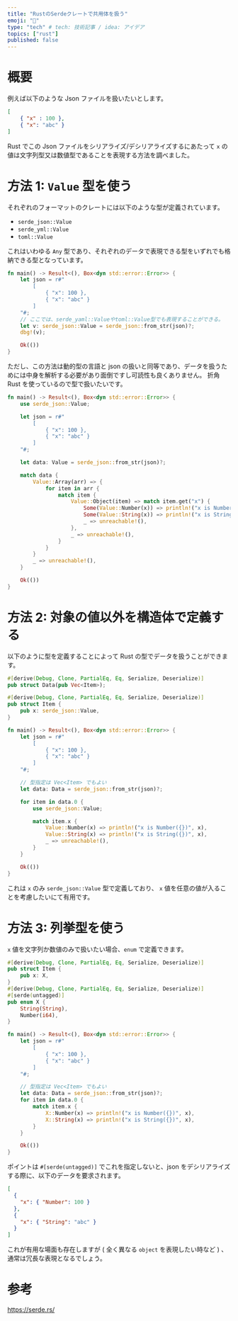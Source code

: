 ```yaml
---
title: "RustのSerdeクレートで共用体を扱う"
emoji: "📘"
type: "tech" # tech: 技術記事 / idea: アイデア
topics: ["rust"]
published: false
---
```


# 概要

例えば以下のような Json ファイルを扱いたいとします。

```json:data.json
[
    { "x" : 100 },
    { "x": "abc" }
]
```

Rust でこの Json ファイルをシリアライズ/デシリアライズするにあたって `x` の値は文字列型又は数値型であることを表現する方法を調べました。

# 方法 1: `Value` 型を使う

それぞれのフォーマットのクレートには以下のような型が定義されています。

- `serde_json::Value`
- `serde_yml::Value`
- `toml::Value`

これはいわゆる `Any` 型であり、それぞれのデータで表現できる型をいずれでも格納できる型となっています。

```rust:main.rs
fn main() -> Result<(), Box<dyn std::error::Error>> {
    let json = r#"
        [
            { "x": 100 },
            { "x": "abc" }
        ]
    "#;
    // ここでは、serde_yaml::Valueやtoml::Value型でも表現することができる。
    let v: serde_json::Value = serde_json::from_str(json)?;
    dbg!(v);

    Ok(())
}
```

ただし、この方法は動的型の言語と json の扱いと同等であり、データを扱うためには中身を解析する必要があり面倒ですし可読性も良くありません。
折角 Rust を使っているので型で扱いたいです。

```rust:main.rs
fn main() -> Result<(), Box<dyn std::error::Error>> {
    use serde_json::Value;

    let json = r#"
        [
            { "x": 100 },
            { "x": "abc" }
        ]
    "#;

    let data: Value = serde_json::from_str(json)?;

    match data {
        Value::Array(arr) => {
            for item in arr {
                match item {
                    Value::Object(item) => match item.get("x") {
                        Some(Value::Number(x)) => println!("x is Number({})", x),
                        Some(Value::String(x)) => println!("x is String({})", x),
                        _ => unreachable!(),
                    },
                    _ => unreachable!(),
                }
            }
        }
        _ => unreachable!(),
    }

    Ok(())
}
```

# 方法 2: 対象の値以外を構造体で定義する

以下のように型を定義することによって Rust の型でデータを扱うことができます。

```rust:main.rs
#[derive(Debug, Clone, PartialEq, Eq, Serialize, Deserialize)]
pub struct Data(pub Vec<Item>);

#[derive(Debug, Clone, PartialEq, Eq, Serialize, Deserialize)]
pub struct Item {
    pub x: serde_json::Value,
}

fn main() -> Result<(), Box<dyn std::error::Error>> {
    let json = r#"
        [
            { "x": 100 },
            { "x": "abc" }
        ]
    "#;

    // 型指定は Vec<Item> でもよい
    let data: Data = serde_json::from_str(json)?;

    for item in data.0 {
        use serde_json::Value;

        match item.x {
            Value::Number(x) => println!("x is Number({})", x),
            Value::String(x) => println!("x is String({})", x),
            _ => unreachable!(),
        }
    }

    Ok(())
}

```

これは `x` のみ `serde_json::Value` 型で定義しており、 `x` 値を任意の値が入ることを考慮したいにて有用です。

# 方法 3: 列挙型を使う

`x` 値を文字列か数値のみで扱いたい場合、`enum` で定義できます。

```rust:main.rs
#[derive(Debug, Clone, PartialEq, Eq, Serialize, Deserialize)]
pub struct Item {
    pub x: X,
}
#[derive(Debug, Clone, PartialEq, Eq, Serialize, Deserialize)]
#[serde(untagged)]
pub enum X {
    String(String),
    Number(i64),
}

fn main() -> Result<(), Box<dyn std::error::Error>> {
    let json = r#"
        [
            { "x": 100 },
            { "x": "abc" }
        ]
    "#;

    // 型指定は Vec<Item> でもよい
    let data: Data = serde_json::from_str(json)?;
    for item in data.0 {
        match item.x {
            X::Number(x) => println!("x is Number({})", x),
            X::String(x) => println!("x is String({})", x),
        }
    }

    Ok(())
}

```

ポイントは `#[serde(untagged)]` でこれを指定しないと、json をデシリアライズする際に、以下のデータを要求されます。

```json:data.json
[
  {
    "x": { "Number": 100 }
  },
  {
    "x": { "String": "abc" }
  }
]
```

これが有用な場面も存在しますが ( 全く異なる `object` を表現したい時など ) 、通常は冗長な表現となるでしょう。

# 参考

https://serde.rs/
